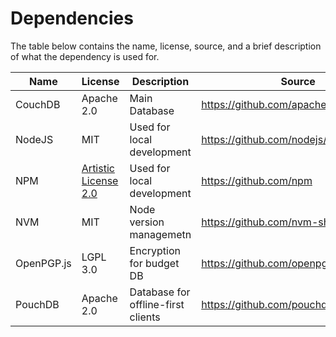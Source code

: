 # Dependencies

The table below contains the name, license, source, and a brief description of what the dependency is used for.

| Name | License | Description | Source |
| -- | -- | -- | -- |
| CouchDB | Apache 2.0 | Main Database | https://github.com/apache/couchdb
| NodeJS | MIT | Used for local development | https://github.com/nodejs/node
| NPM | [Artistic License 2.0](https://docs.npmjs.com/policies/npm-license) | Used for local development | https://github.com/npm
| NVM | MIT | Node version managemetn | https://github.com/nvm-sh/nvm
| OpenPGP.js | LGPL 3.0 | Encryption for budget DB | https://github.com/openpgpjs/openpgpjs
| PouchDB | Apache 2.0 | Database for offline-first clients | https://github.com/pouchdb/pouchdb
